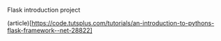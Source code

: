 Flask introduction project

(article)[https://code.tutsplus.com/tutorials/an-introduction-to-pythons-flask-framework--net-28822]